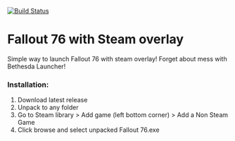 [![Build Status](https://travis-ci.com/QoOdrink3r/Fallout76Proxy.svg?branch=master)](https://travis-ci.com/QoOdrink3r/Fallout76Proxy)

# Fallout 76 with Steam overlay
Simple way to launch Fallout 76 with steam overlay! Forget about mess with Bethesda Launcher!

### Installation:
1. Download latest release
2. Unpack to any folder
3. Go to Steam library > Add game (left bottom corner) > Add a Non Steam Game
4. Click browse and select unpacked Fallout 76.exe
